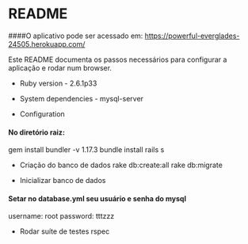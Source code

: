 # README
####O aplicativo pode ser acessado em:
https://powerful-everglades-24505.herokuapp.com/

Este README documenta os passos necessários para configurar a aplicação e rodar num browser.

* Ruby version -  2.6.1p33

* System dependencies - mysql-server

* Configuration
#### No diretório raiz:
gem install bundler -v 1.17.3
bundle install
rails s

* Criação do banco de dados
rake db:create:all
rake db:migrate

* Inicializar banco de dados
#### Setar no database.yml seu usuário e senha do mysql
  username: root
  password: tttzzz

* Rodar suíte de testes
rspec

